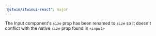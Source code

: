 ```yaml
---
'@itwin/itwinui-react': major
---
```


The Input component's `size` prop has been renamed to `size` so it doesn't conflict with the native `size` prop found in `<input>`
